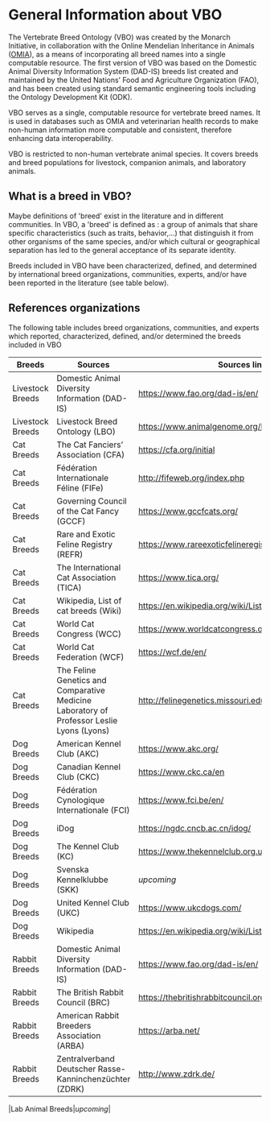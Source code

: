 
# General Information about VBO

The Vertebrate Breed Ontology (VBO) was created by the Monarch Initiative, in collaboration with the Online Mendelian Inheritance in Animals ([OMIA](https://omia.org/home/)), as a means of incorporating all breed names into a single computable resource. The first version of VBO was based on the Domestic Animal Diversity Information System (DAD-IS) breeds list created and maintained by the United Nations’ Food and Agriculture Organization (FAO), and has been created using standard semantic engineering tools including the Ontology Development Kit (ODK).

VBO serves as a single, computable resource for vertebrate breed names. It is used in databases such as OMIA and veterinarian health records to make non-human information more computable and consistent, therefore enhancing data interoperability.

VBO is restricted to non-human vertebrate animal species. It covers breeds and breed populations for livestock, companion animals, and laboratory animals.

## What is a breed in VBO?  
Maybe definitions of 'breed' exist in the literature and in different communities. In VBO, a 'breed' is defined as : a group of animals that share specific characteristics (such as traits, behavior,...) that distinguish it from other organisms of the same species, and/or which cultural or geographical separation has led to the general acceptance of its separate identity.

Breeds included in VBO have been characterized, defined, and determined by international breed organizations, communities, experts, and/or have been reported in the literature (see table below).

## References organizations
The following table includes breed organizations, communities, and experts which reported, characterized, defined, and/or determined the breeds included in VBO

|Breeds| Sources| Sources links
|--|--|--|
|Livestock Breeds|Domestic Animal Diversity Information (DAD-IS)|https://www.fao.org/dad-is/en/
|Livestock Breeds|Livestock Breed Ontology (LBO)|https://www.animalgenome.org/bioinfo/projects/lbo/
|Cat Breeds|The Cat Fanciers’ Association (CFA)|https://cfa.org/initial
|Cat Breeds|Fédération Internationale Féline (FIFe)|http://fifeweb.org/index.php
|Cat Breeds|Governing Council of the Cat Fancy (GCCF)| https://www.gccfcats.org/
|Cat Breeds|Rare and Exotic Feline Registry (REFR)|https://www.rareexoticfelineregistry.com/
|Cat Breeds|The International Cat Association (TICA)|https://www.tica.org/
|Cat Breeds|Wikipedia, List of cat breeds (Wiki)|https://en.wikipedia.org/wiki/List_of_cat_breeds#Breeds
|Cat Breeds|World Cat Congress (WCC)|https://www.worldcatcongress.org/index.php
|Cat Breeds|World Cat Federation (WCF)|https://wcf.de/en/
|Cat Breeds|The Feline Genetics and Comparative Medicine Laboratory of Professor Leslie Lyons (Lyons)|http://felinegenetics.missouri.edu/
|Dog Breeds|American Kennel Club (AKC)|https://www.akc.org/
|Dog Breeds|Canadian Kennel Club (CKC)|https://www.ckc.ca/en
|Dog Breeds|Fédération Cynologique Internationale (FCI)|https://www.fci.be/en/
|Dog Breeds|iDog|https://ngdc.cncb.ac.cn/idog/
|Dog Breeds|The Kennel Club (KC)|https://www.thekennelclub.org.uk/
|Dog Breeds|Svenska Kennelklubbe (SKK)|*upcoming*|
|Dog Breeds|United Kennel Club (UKC)|https://www.ukcdogs.com/
|Dog Breeds|Wikipedia|https://en.wikipedia.org/wiki/List_of_dog_breeds
|Rabbit Breeds|Domestic Animal Diversity Information (DAD-IS)|https://www.fao.org/dad-is/en/
|Rabbit Breeds|The British Rabbit Council (BRC)|https://thebritishrabbitcouncil.org/
|Rabbit Breeds|American Rabbit Breeders Association (ARBA)|https://arba.net/
|Rabbit Breeds|Zentralverband Deutscher Rasse-Kanninchenzüchter (ZDRK)|http://www.zdrk.de/

|Lab Animal Breeds|*upcoming*|



